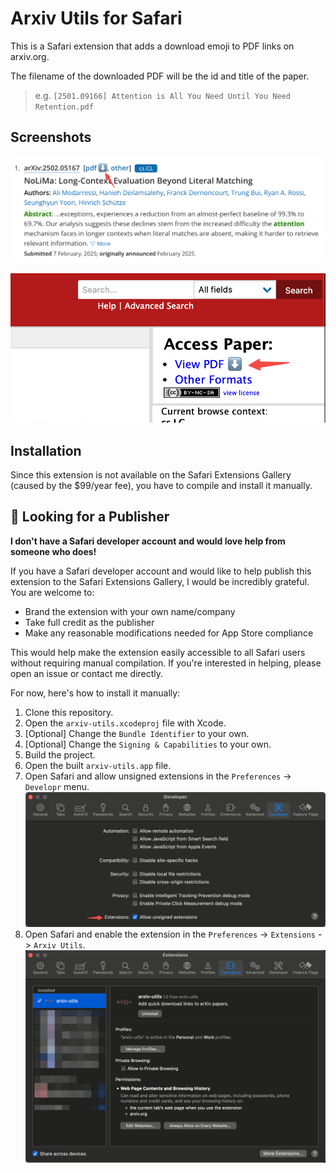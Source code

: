 # Arxiv Utils for Safari

This is a Safari extension that adds a download emoji to PDF links on arxiv.org.

The filename of the downloaded PDF will be the id and title of the paper.
> e.g. `[2501.09166] Attention is All You Need Until You Need Retention.pdf`

## Screenshots

![Screenshot](./docs/assets/arxiv-utils-screenshot-1.png)

![Screenshot](./docs/assets/arxiv-utils-screenshot-2.png)

## Installation

Since this extension is not available on the Safari Extensions Gallery (caused by the $99/year fee), you have to compile and install it manually.

## 🤝 Looking for a Publisher

**I don't have a Safari developer account and would love help from someone who does!**

If you have a Safari developer account and would like to help publish this extension to the Safari Extensions Gallery, I would be incredibly grateful. You are welcome to:

- Brand the extension with your own name/company
- Take full credit as the publisher
- Make any reasonable modifications needed for App Store compliance

This would help make the extension easily accessible to all Safari users without requiring manual compilation. If you're interested in helping, please open an issue or contact me directly.

For now, here's how to install it manually:

1. Clone this repository.
2. Open the `arxiv-utils.xcodeproj` file with Xcode.
3. [Optional] Change the `Bundle Identifier` to your own.
4. [Optional] Change the `Signing & Capabilities` to your own.
5. Build the project.
6. Open the built `arxiv-utils.app` file.
7. Open Safari and allow unsigned extensions in the `Preferences` -> `Developr` menu.
    ![Screenshot](./docs/assets/safari-screenshot-1.png)
8. Open Safari and enable the extension in the `Preferences` -> `Extensions` -> `Arxiv Utils`.
    ![Screenshot](./docs/assets/safari-screenshot-2.png)

